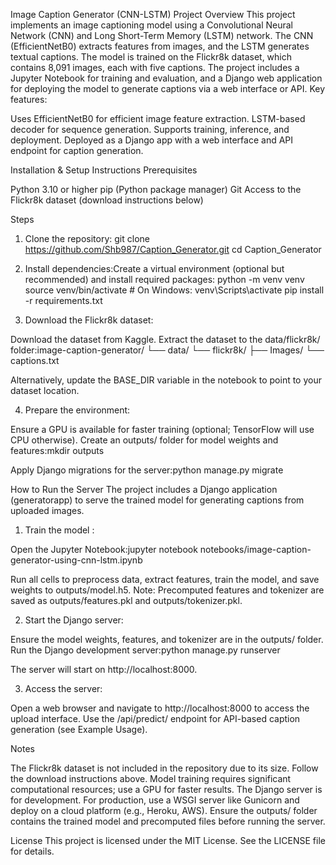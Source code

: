 Image Caption Generator (CNN-LSTM)
Project Overview
This project implements an image captioning model using a Convolutional Neural Network (CNN) and Long Short-Term Memory (LSTM) network. The CNN (EfficientNetB0) extracts features from images, and the LSTM generates textual captions. The model is trained on the Flickr8k dataset, which contains 8,091 images, each with five captions. The project includes a Jupyter Notebook for training and evaluation, and a Django web application for deploying the model to generate captions via a web interface or API.
Key features:

Uses EfficientNetB0 for efficient image feature extraction.
LSTM-based decoder for sequence generation.
Supports training, inference, and deployment.
Deployed as a Django app with a web interface and API endpoint for caption generation.

Installation & Setup Instructions
Prerequisites

Python 3.10  or higher
pip (Python package manager)
Git
Access to the Flickr8k dataset (download instructions below)

Steps 

1. Clone the repository:
git clone https://github.com/Shb987/Caption_Generator.git
cd Caption_Generator


2. Install dependencies:Create a virtual environment (optional but recommended) and install required packages:
python -m venv venv
source venv/bin/activate  # On Windows: venv\Scripts\activate
pip install -r requirements.txt



3. Download the Flickr8k dataset:

Download the dataset from Kaggle.
Extract the dataset to the data/flickr8k/ folder:image-caption-generator/
└── data/
    └── flickr8k/
        ├── Images/
        └── captions.txt


Alternatively, update the BASE_DIR variable in the notebook to point to your dataset location.


4. Prepare the environment:

Ensure a GPU is available for faster training (optional; TensorFlow will use CPU otherwise).
Create an outputs/ folder for model weights and features:mkdir outputs


Apply Django migrations for the server:python manage.py migrate





How to Run the Server
The project includes a Django application (generatorapp) to serve the trained model for generating captions from uploaded images.

1. Train the model :

Open the Jupyter Notebook:jupyter notebook notebooks/image-caption-generator-using-cnn-lstm.ipynb


Run all cells to preprocess data, extract features, train the model, and save weights to outputs/model.h5.
Note: Precomputed features and tokenizer are saved as outputs/features.pkl and outputs/tokenizer.pkl.


2. Start the Django server:

Ensure the model weights, features, and tokenizer are in the outputs/ folder.
Run the Django development server:python manage.py runserver


The server will start on http://localhost:8000.


3. Access the server:

Open a web browser and navigate to http://localhost:8000 to access the upload interface.
Use the /api/predict/ endpoint for API-based caption generation (see Example Usage).







Notes

The Flickr8k dataset is not included in the repository due to its size. Follow the download instructions above.
Model training requires significant computational resources; use a GPU for faster results.
The Django server is for development. For production, use a WSGI server like Gunicorn and deploy on a cloud platform (e.g., Heroku, AWS).
Ensure the outputs/ folder contains the trained model and precomputed files before running the server.

License
This project is licensed under the MIT License. See the LICENSE file for details.